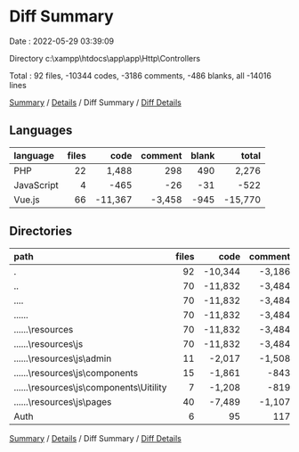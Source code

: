 # Diff Summary

Date : 2022-05-29 03:39:09

Directory c:\xampp\htdocs\app\app\Http\Controllers

Total : 92 files,  -10344 codes, -3186 comments, -486 blanks, all -14016 lines

[Summary](results.md) / [Details](details.md) / Diff Summary / [Diff Details](diff-details.md)

## Languages
| language | files | code | comment | blank | total |
| :--- | ---: | ---: | ---: | ---: | ---: |
| PHP | 22 | 1,488 | 298 | 490 | 2,276 |
| JavaScript | 4 | -465 | -26 | -31 | -522 |
| Vue.js | 66 | -11,367 | -3,458 | -945 | -15,770 |

## Directories
| path | files | code | comment | blank | total |
| :--- | ---: | ---: | ---: | ---: | ---: |
| . | 92 | -10,344 | -3,186 | -486 | -14,016 |
| .. | 70 | -11,832 | -3,484 | -976 | -16,292 |
| ..\.. | 70 | -11,832 | -3,484 | -976 | -16,292 |
| ..\..\.. | 70 | -11,832 | -3,484 | -976 | -16,292 |
| ..\..\..\resources | 70 | -11,832 | -3,484 | -976 | -16,292 |
| ..\..\..\resources\js | 70 | -11,832 | -3,484 | -976 | -16,292 |
| ..\..\..\resources\js\admin | 11 | -2,017 | -1,508 | -182 | -3,707 |
| ..\..\..\resources\js\components | 15 | -1,861 | -843 | -96 | -2,800 |
| ..\..\..\resources\js\components\Uitility | 7 | -1,208 | -819 | -54 | -2,081 |
| ..\..\..\resources\js\pages | 40 | -7,489 | -1,107 | -667 | -9,263 |
| Auth | 6 | 95 | 117 | 41 | 253 |

[Summary](results.md) / [Details](details.md) / Diff Summary / [Diff Details](diff-details.md)